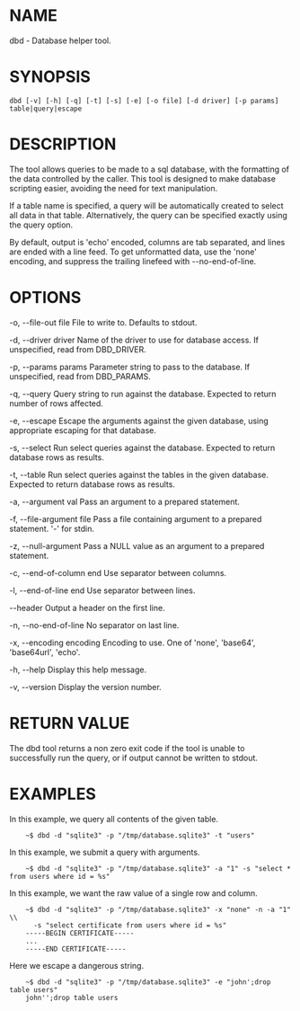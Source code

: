 # NAME

dbd - Database helper tool.

# SYNOPSIS

```
dbd [-v] [-h] [-q] [-t] [-s] [-e] [-o file] [-d driver] [-p params] table|query|escape
```

# DESCRIPTION

The tool allows queries to be made to a sql database, with the formatting
of the data controlled by the caller. This tool is designed to make database
scripting easier, avoiding the need for text manipulation.

If a table name is specified, a query will be automatically created to select
all data in that table. Alternatively, the query can be specified exactly using
the query option.

By default, output is 'echo' encoded, columns are tab separated, and lines are
ended with a line feed. To get unformatted data, use the 'none' encoding, and
suppress the trailing linefeed with --no-end-of-line.

# OPTIONS

  -o, --file-out file		File to write to. Defaults to stdout.

  -d, --driver driver		Name of the driver to use for database access. If unspecified, read from DBD_DRIVER.

  -p, --params params		Parameter string to pass to the database. If unspecified, read from DBD_PARAMS.

  -q, --query			Query string to run against the database. Expected to return number of rows affected.

  -e, --escape			Escape the arguments against the given database, using appropriate escaping for that database.

  -s, --select			Run select queries against the database. Expected to return database rows as results.

  -t, --table			Run select queries against the tables in the given database. Expected to return database rows as results.

  -a, --argument val		Pass an argument to a prepared statement.

  -f, --file-argument file	Pass a file containing argument to a prepared statement. '-' for stdin.

  -z, --null-argument		Pass a NULL value as an argument to a prepared statement.

  -c, --end-of-column end	Use separator between columns.

  -l, --end-of-line end		Use separator between lines.

  --header			Output a header on the first line.

  -n, --no-end-of-line		No separator on last line.

  -x, --encoding encoding	Encoding to use. One of 'none', 'base64', 'base64url', 'echo'.

  -h, --help			Display this help message.

  -v, --version			Display the version number.

# RETURN VALUE

The dbd tool returns a non zero exit code if the tool is unable to successfully
run the query, or if output cannot be written to stdout.

# EXAMPLES

In this example, we query all contents of the given table.

```
	~$ dbd -d "sqlite3" -p "/tmp/database.sqlite3" -t "users" 
```

In this example, we submit a query with arguments.

```
	~$ dbd -d "sqlite3" -p "/tmp/database.sqlite3" -a "1" -s "select * from users where id = %s" 
```

In this example, we want the raw value of a single row and column.

```
	~$ dbd -d "sqlite3" -p "/tmp/database.sqlite3" -x "none" -n -a "1" \\
	  -s "select certificate from users where id = %s" 
	-----BEGIN CERTIFICATE-----
	...
	-----END CERTIFICATE-----
```

Here we escape a dangerous string.

```
	~$ dbd -d "sqlite3" -p "/tmp/database.sqlite3" -e "john';drop table users" 
	john'';drop table users
```

